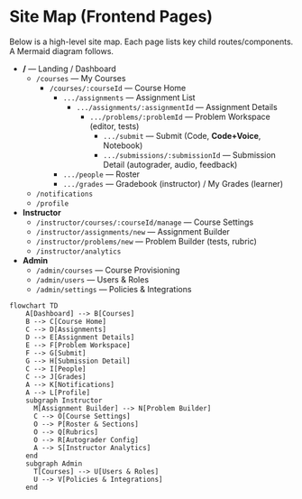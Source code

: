 # Site Map (Frontend Pages)

Below is a high-level site map. Each page lists key child routes/components. A Mermaid diagram follows.

- **/** — Landing / Dashboard
  - `/courses` — My Courses
    - `/courses/:courseId` — Course Home
      - `.../assignments` — Assignment List
        - `.../assignments/:assignmentId` — Assignment Details
          - `.../problems/:problemId` — Problem Workspace (editor, tests)
            - `.../submit` — Submit (Code, **Code+Voice**, Notebook)
            - `.../submissions/:submissionId` — Submission Detail (autograder, audio, feedback)
      - `.../people` — Roster
      - `.../grades` — Gradebook (instructor) / My Grades (learner)
  - `/notifications`
  - `/profile`
- **Instructor**
  - `/instructor/courses/:courseId/manage` — Course Settings
  - `/instructor/assignments/new` — Assignment Builder
  - `/instructor/problems/new` — Problem Builder (tests, rubric)
  - `/instructor/analytics`
- **Admin**
  - `/admin/courses` — Course Provisioning
  - `/admin/users` — Users & Roles
  - `/admin/settings` — Policies & Integrations

```mermaid
flowchart TD
    A[Dashboard] --> B[Courses]
    B --> C[Course Home]
    C --> D[Assignments]
    D --> E[Assignment Details]
    E --> F[Problem Workspace]
    F --> G[Submit]
    G --> H[Submission Detail]
    C --> I[People]
    C --> J[Grades]
    A --> K[Notifications]
    A --> L[Profile]
    subgraph Instructor
      M[Assignment Builder] --> N[Problem Builder]
      C --> O[Course Settings]
      O --> P[Roster & Sections]
      O --> Q[Rubrics]
      O --> R[Autograder Config]
      A --> S[Instructor Analytics]
    end
    subgraph Admin
      T[Courses] --> U[Users & Roles]
      U --> V[Policies & Integrations]
    end
```

